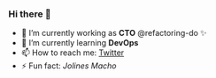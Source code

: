 ### Hi there 👋

<!--
**JeffreyArt1/jeffreyart1** is a ✨ _special_ ✨ repository because its `README.md` (this file) appears on your GitHub profile.

Here are some ideas to get you started:
- 👯 I’m looking to collaborate on ...
- 🤔 I’m looking for help with ...
- 💬 Ask me about ...
- 😄 Pronouns: ...
-->

- 🔭 I’m currently working as **CTO** @refactoring-do ✨
- 🌱 I’m currently learning **DevOps**
- 📫 How to reach me: [Twitter](https://twitter.com/JeffreyArt1)
- ⚡ Fun fact: _Jolines Macho_
